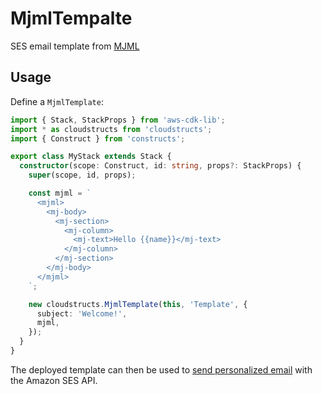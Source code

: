 # MjmlTempalte

SES email template from [MJML](https://mjml.io/)

## Usage

Define a `MjmlTemplate`:

```ts
import { Stack, StackProps } from 'aws-cdk-lib';
import * as cloudstructs from 'cloudstructs';
import { Construct } from 'constructs';

export class MyStack extends Stack {
  constructor(scope: Construct, id: string, props?: StackProps) {
    super(scope, id, props);

    const mjml = `
      <mjml>
        <mj-body>
          <mj-section>
            <mj-column>
              <mj-text>Hello {{name}}</mj-text>
            </mj-column>
          </mj-section>
        </mj-body>
      </mjml>
    `;

    new cloudstructs.MjmlTemplate(this, 'Template', {
      subject: 'Welcome!',
      mjml,
    });
  }
}
```

The deployed template can then be used to [send personalized email](https://docs.aws.amazon.com/ses/latest/dg/send-personalized-email-api.html) with the Amazon SES API.